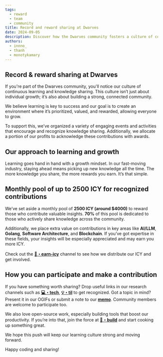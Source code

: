 ```yaml
---
tags:
  - reward
  - team
  - community
title: Record and reward sharing at Dwarves
date: 2024-09-05
description: Discover how the Dwarves community fosters a culture of continuous learning and knowledge sharing. With a monthly reward pool of up to 2500 ICY, contributors are recognized for sharing valuable insights, especially in areas like AI/LLM, Golang, and more. Get involved and grow with us.
authors:
  - innno_
  - thanh
  - monotykamary
---
```


## Record & reward sharing at Dwarves
If you're part of the Dwarves community, you'll notice our culture of continuous learning and knowledge sharing. This culture isn’t just about individual growth; it’s also about building a strong, connected community.

We believe learning is key to success and our goal is to create an environment where it’s prioritized, valued, and rewarded, allowing everyone to grow. 

To support this, we’ve organized a variety of engaging events and activities that encourage and recognize knowledge sharing. Additionally, we allocate a portion of our profits to acknowledge these contributions with awards.

## Our approach to learning and growth
Learning goes hand in hand with a growth mindset. In our fast-moving industry, staying ahead means picking up new knowledge all the time. The more knowledge you share, the more rewards you earn. It’s that simple.

## Monthly pool of up to 2500 ICY for recognized contributions
We’ve set aside a monthly pool of **2500 ICY (around $4000)** to reward those who contribute valuable insights. **70%** of this pool is dedicated to those who actively share knowledge across the community. 

Additionally, we place extra value on contributions in key areas like **AI/LLM**, **Golang**, **Software Architecture**, and **Blockchain**. If you’ve got expertise in these fields, your insights will be especially appreciated and may earn you more ICY.

Check out the [**🧊・earn-icy**](https://discord.com/channels/462663954813157376/1006198672486309908/1239502938918096960) channel to see how we distribute our ICY and get involved.

## How you can participate and make a contribution
If you have something worth sharing? Drop useful links in our research channels such as [**💻・tech**](https://discord.com/channels/462663954813157376/810481888619135046/1281086341995565057), [**💡・til**](https://discord.com/channels/462663954813157376/1001883339046797342/1281097209072320615) to get recognized. Got a topic in mind? Present it in our OGIFs or submit a note to our [**memo**](https://memo.d.foundation/). Community members are welcome to participate too.

We also love open-source work, especially building tools that boost our productivity. If you’re into that, join the force at [**🦄・build**](https://discord.com/channels/462663954813157376/1280726623414390805/1280791483280261161) and start cooking up something great.

We hope this push will keep our learning culture strong and moving forward.

Happy coding and sharing!